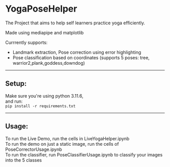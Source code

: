 # YogaPoseHelper

The Project that aims to help self learners practice yoga efficiently.  

Made using mediapipe and matplotlib

Currrently supports:
- Landmark extraction, Pose correction using error highlighting
- Pose classification based on coordinates (supports 5 poses: tree, warrior2,plank,goddess,downdog)


---

## Setup:
Make sure you're using python 3.11.6, \
and run: \
`pip install -r requirements.txt`

---
## Usage:

To run the Live Demo, run the cells in LiveYogaHelper.ipynb \
To run the demo on just a static image, run the cells of PoseCorrectorUsage.ipynb \
To run the classifier, run PoseClassifierUsage.ipynb to classify your images into the 5 classes
